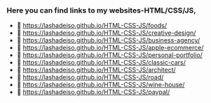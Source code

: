 ### Here you can find links to my websites-HTML/CSS/JS,


- 🔗 https://lashadeiso.github.io/HTML-CSS-JS/foods/
- 🔗 https://lashadeiso.github.io/HTML-CSS-JS/creative-design/
- 🔗 https://lashadeiso.github.io/HTML-CSS-JS/business-agency/
- 🔗 https://lashadeiso.github.io/HTML-CSS-JS/apple-ecommerce/
- 🔗 https://lashadeiso.github.io/HTML-CSS-JS/personal-portfolio/
- 🔗 https://lashadeiso.github.io/HTML-CSS-JS/classic-cars/
- 🔗 https://lashadeiso.github.io/HTML-CSS-JS/architect/
- 🔗 https://lashadeiso.github.io/HTML-CSS-JS/road/
- 🔗 https://lashadeiso.github.io/HTML-CSS-JS/wine-house/
- 🔗 https://lashadeiso.github.io/HTML-CSS-JS/paypal/

